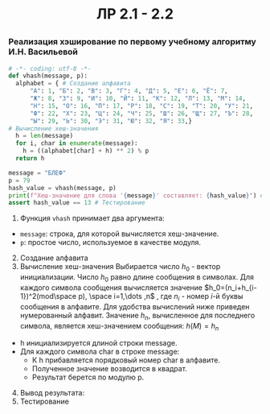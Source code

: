 # <p align="center">ЛР 2.1 - 2.2</p>

### Реализация хэширование по первому учебному алгоритму И.Н. Васильевой

```python
# -*- coding: utf-8 -*-
def vhash(message, p):
  alphabet = { # Создание алфавита
      "А": 1, "Б": 2, "В": 3, "Г": 4, "Д": 5, "Е": 6, "Ё": 7,
      "Ж": 8, "З": 9, "И": 10, "Й": 11, "К": 12, "Л": 13, "М": 14,
      "Н": 15, "О": 16, "П": 17, "Р": 18, "С": 19, "Т": 20, "У": 21,
      "Ф": 22, "Х": 23, "Ц": 24, "Ч": 25, "Ш": 26, "Щ": 27, "Ъ": 28,
      "Ы": 29, "Ь": 30, "Э": 31, "Ю": 32, "Я": 33,}
# Вычисление хеш-значения
  h = len(message)
  for i, char in enumerate(message):
    h = ((alphabet[char] + h) ** 2) % p
  return h

message = "БЛЕФ"
p = 79
hash_value = vhash(message, p)
print(f"Хеш-значение для слова '{message}' составляет: {hash_value}") # Вывод
assert hash_value == 13 # Тестирование 
```

1. Функция `vhash` принимает два аргумента:
  + `message`: строка, для которой вычисляется хеш-значение.
  + `p`: простое число, используемое в качестве модуля.
2. Создание алфавита
3. Вычисление хеш-значения
Выбирается число $h_0$ - вектор инициализации. Число $h_0$ равно длине сообщения в символах. Для каждого символа сообщения вычисляется значение $h_0=(n_i+h_{i-1})^2(mod\space p), \space i=1,\dots ,n$ , где $n_i$ - номер $i$-й буквы сообщения в алфавите. Для удобства вычислений ниже приведен нумерованный алфавит. Значение $h_n$, вычисленное для последнего символа, является хеш-значением сообщения: $h(M)=h_n$
  + h инициализируется длиной строки message.
  + Для каждого символа char в строке message:
    + К h прибавляется порядковый номер char в алфавите.
    + Полученное значение возводится в квадрат.
    + Результат берется по модулю p.
4. Вывод результата:
5. Тестирование
